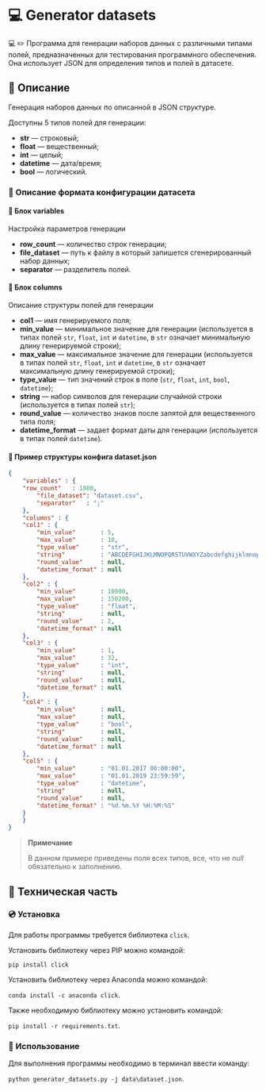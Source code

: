 # 💻 Generator datasets

💻 ✏️ Программа для генерации наборов данных с различными типами полей, предназначенных для тестирования программного обеспечения. Она использует JSON для определения типов и полей в датасете.

## 📄 Описание

Генерация наборов данных по описанной в JSON структуре.

Доступны 5 типов полей для генерации:

* **str** — строковый;
* **float** — вещественный;
* **int** — целый;
* **datetime** — дата/время;
* **bool** — логический.

### 📄 Описание формата конфигурации датасета

#### 📝 Блок variables

Настройка параметров генерации

* **row_count** — количество строк генерации;
* **file_dataset** — путь к файлу в который запишется сгенерированный набор данных;
* **separator** — разделитель полей.

#### 📝 Блок columns

Описание структуры полей для генерации

* **col1** — имя генерируемого поля;
* **min_value** — минимальное значение для генерации (используется в типах полей `str`, `float`, `int` и `datetime`, в `str` означает минимальную длину генерируемой строки);
* **max_value** — максимальное значение для генерации (используется в типах полей `str`, `float`, `int` и `datetime`, в `str` означает максимальную длину генерируемой строки);
* **type_value** — тип значений строк в поле (`str`, `float`, `int`, `bool`, `datetime`);
* **string** — набор символов для генерации случайной строки (используется в типах полей `str`);
* **round_value** — количество знаков после запятой для вещественного типа поля;
* **datetime_format** — задает формат даты для генерации (используется в типах полей `datetime`).

#### 📝 Пример структуры конфига dataset.json

```json
{
    "variables" : {
	"row_count"   : 1000,
        "file_dataset": "dataset.csv",
        "separator"   : ";"
    },
    "columns" : {
	"col1" : {
	    "min_value"       : 5,
	    "max_value"       : 10,
	    "type_value"      : "str",
	    "string"          : "ABCDEFGHIJKLMNOPQRSTUVWXYZabcdefghijklmnopqrstuvwxyz",
	    "round_value"     : null,
	    "datetime_format" : null
	},
	"col2" : {
	    "min_value"       : 10000,
	    "max_value"       : 150200,
	    "type_value"      : "float",
	    "string"          : null,
	    "round_value"     : 2,
	    "datetime_format" : null
	},
	"col3" : {
	    "min_value"       : 1,
	    "max_value"       : 32,
	    "type_value"      : "int",
	    "string"          : null,
	    "round_value"     : null,
	    "datetime_format" : null
	},
	"col4" : {
	    "min_value"       : null,
	    "max_value"       : null,
	    "type_value"      : "bool",
	    "string"          : null,
	    "round_value"     : null,
	    "datetime_format" : null
	},
	"col5" : {
	    "min_value"       : "01.01.2017 00:00:00",
	    "max_value"       : "01.01.2019 23:59:59",
	    "type_value"      : "datetime",
	    "string"          : null,
	    "round_value"     : null,
	    "datetime_format" : "%d.%m.%Y %H:%M:%S"
	}
    }
}
```

>**Примечание**
>
>В данном примере приведены поля всех типов, все, что не *null* обязательно к заполнению.

## 🔧 Техническая часть

### 💿 Установка

Для работы программы требуется библиотека `click`.

Установить библиотеку через PIP можно командой:

`pip install click`

Установить библиотеку через Anaconda можно командой:

`conda install -c anaconda click`.

Также необходимую библиотеку можно установить командой:

`pip install -r requirements.txt`.

### 💾 Использование

Для выполнения программы необходимо в терминал ввести команду:

`python generator_datasets.py -j data\dataset.json`.


